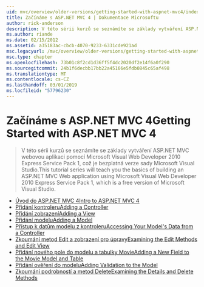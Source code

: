 ```yaml
---
uid: mvc/overview/older-versions/getting-started-with-aspnet-mvc4/index
title: Začínáme s ASP.NET MVC 4 | Dokumentace Microsoftu
author: rick-anderson
description: V této sérii kurzů se seznámíte se základy vytváření ASP.NET MVC webovou aplikaci pomocí Microsoft Visual Web Developer 2010 Express Service Pack 1, w...
ms.author: riande
ms.date: 02/15/2012
ms.assetid: a35183ac-cbcb-4070-9233-6331cde921ad
msc.legacyurl: /mvc/overview/older-versions/getting-started-with-aspnet-mvc4
msc.type: chapter
ms.openlocfilehash: 73b01c8f2cd1d36ff5f4dc2020df2e14f6a0f290
ms.sourcegitcommit: 24b1f6decbb17bb22a45166e5fdb0845c65af498
ms.translationtype: MT
ms.contentlocale: cs-CZ
ms.lasthandoff: 03/01/2019
ms.locfileid: "57796230"
---
```

<a name="getting-started-with-aspnet-mvc-4"></a><span data-ttu-id="064cb-103">Začínáme s ASP.NET MVC 4</span><span class="sxs-lookup"><span data-stu-id="064cb-103">Getting Started with ASP.NET MVC 4</span></span>
====================
> <span data-ttu-id="064cb-104">V této sérii kurzů se seznámíte se základy vytváření ASP.NET MVC webovou aplikaci pomocí Microsoft Visual Web Developer 2010 Express Service Pack 1, což je bezplatná verze sady Microsoft Visual Studio.</span><span class="sxs-lookup"><span data-stu-id="064cb-104">This tutorial series will teach you the basics of building an ASP.NET MVC Web application using Microsoft Visual Web Developer 2010 Express Service Pack 1, which is a free version of Microsoft Visual Studio.</span></span>


- [<span data-ttu-id="064cb-105">Úvod do ASP.NET MVC 4</span><span class="sxs-lookup"><span data-stu-id="064cb-105">Intro to ASP.NET MVC 4</span></span>](intro-to-aspnet-mvc-4.md)
- [<span data-ttu-id="064cb-106">Přidání kontroleru</span><span class="sxs-lookup"><span data-stu-id="064cb-106">Adding a Controller</span></span>](adding-a-controller.md)
- [<span data-ttu-id="064cb-107">Přidání zobrazení</span><span class="sxs-lookup"><span data-stu-id="064cb-107">Adding a View</span></span>](adding-a-view.md)
- [<span data-ttu-id="064cb-108">Přidání modelu</span><span class="sxs-lookup"><span data-stu-id="064cb-108">Adding a Model</span></span>](adding-a-model.md)
- [<span data-ttu-id="064cb-109">Přístup k datům modelu z kontroleru</span><span class="sxs-lookup"><span data-stu-id="064cb-109">Accessing Your Model's Data from a Controller</span></span>](accessing-your-models-data-from-a-controller.md)
- [<span data-ttu-id="064cb-110">Zkoumání metod Edit a zobrazení pro úpravy</span><span class="sxs-lookup"><span data-stu-id="064cb-110">Examining the Edit Methods and Edit View</span></span>](examining-the-edit-methods-and-edit-view.md)
- [<span data-ttu-id="064cb-111">Přidání nového pole do modelu a tabulky Movie</span><span class="sxs-lookup"><span data-stu-id="064cb-111">Adding a New Field to the Movie Model and Table</span></span>](adding-a-new-field-to-the-movie-model-and-table.md)
- [<span data-ttu-id="064cb-112">Přidání ověření do modelu</span><span class="sxs-lookup"><span data-stu-id="064cb-112">Adding Validation to the Model</span></span>](adding-validation-to-the-model.md)
- [<span data-ttu-id="064cb-113">Zkoumání podrobností a metod Delete</span><span class="sxs-lookup"><span data-stu-id="064cb-113">Examining the Details and Delete Methods</span></span>](examining-the-details-and-delete-methods.md)

